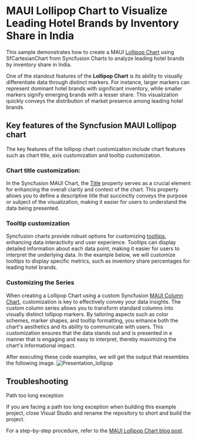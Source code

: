 # MAUI Lollipop Chart to Visualize Leading Hotel Brands by Inventory Share in India
This sample demonstrates how to create a MAUI [Lollipop Chart](https://www.syncfusion.com/maui-controls/maui-cartesian-charts/maui-column-chart) using SfCartesianChart from Syncfusion Charts to analyze leading hotel brands by inventory share in India.

One of the standout features of the **Lollipop Chart** is its ability to visually differentiate data through distinct markers. For instance, larger markers can represent dominant hotel brands with significant inventory, while smaller markers signify emerging brands with a lesser share. This visualization quickly conveys the distribution of market presence among leading hotel brands.

## Key features of the Syncfusion MAUI Lollipop chart
The key features of the lollipop chart customization include chart features such as chart title, axis customization and tooltip customization.

### Chart title customization:
In the Syncfusion MAUI Chart, the [Title](https://help.syncfusion.com/cr/maui/Syncfusion.Maui.Charts.ChartBase.html#Syncfusion_Maui_Charts_ChartBase_Title) property serves as a crucial element for enhancing the overall clarity and context of the chart. This property allows you to define a descriptive title that succinctly conveys the purpose or subject of the visualization, making it easier for users to understand the data being presented.

### Tooltip customization
Syncfusion charts provide robust options for customizing [tooltips](https://help.syncfusion.com/maui/cartesian-charts/tooltip#template), enhancing data interactivity and user experience. Tooltips can display detailed information about each data point, making it easier for users to interpret the underlying data. In the example below, we will customize tooltips to display specific metrics, such as inventory share percentages for leading hotel brands.


### Customizing the Series
When creating a Lollipop Chart using a custom Syncfusion [MAUI Column Chart](https://help.syncfusion.com/maui/cartesian-charts/column), customization is key to effectively convey your data insights. The custom column series allows you to transform standard columns into visually distinct lollipop markers. By tailoring aspects such as color schemes, marker shapes, and tooltip formatting, you enhance both the chart's aesthetics and its ability to communicate with users. This customization ensures that the data stands out and is presented in a manner that is engaging and easy to interpret, thereby maximizing the chart's informational impact.

After executing these code examples, we will get the output that resembles the following image.
![Presentation_lollipop]()

## Troubleshooting
Path too long exception

If you are facing a path too long exception when building this example project, close Visual Studio and rename the repository to short and build the project.

For a step-by-step procedure, refer to the [MAUI Lollipop Chart blog post]().